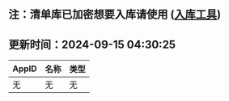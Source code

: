 ## 注：清单库已加密想要入库请使用 ([入库工具](https://github.com/BlankTMing/ManifestAutoUpdate/releases))

## 更新时间：2024-09-15 04:30:25
| AppID | 名称 | 类型  |
| :-------------------- | :----------------------------- | :----------- |
| 无 | 无 | 无 |
